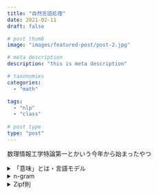 ```yaml
---
title: "自然言語処理"
date: 2021-02-11
draft: false

# post thumb
image: "images/featured-post/post-2.jpg"

# meta description
description: "this is meta description"

# taxonomies
categories: 
  - "math"

tags:
  - "nlp"
  - "class"
  
# post type
type: "post"
---
```



数理情報工学特論第一とかいう今年から始まったやつ

<details><summary>
    「意味」とは・言語モデル
    </summary>
    【意味】
    Harrisの分散意味論
    単語の「意味（価値？）」　＝　単語の分布？
    意味の合成性　ベクトルの和
    （田2017）||w(st) - 1/2(w(s)+w(t))||^2 <= 1/2 (pi_{s\t}^2 + pi_{t\s}^2 + pi_{s\t}pi_{t\s})
    【言語モデル】
    x = x1,...xn,..., p(xn|x1,...xn-1)を求めること。
</details>

<details><summary>
    n-gram
    </summary>
    n-gramを使うと、原文とシャッフルとモンキー列が識別できる。
    自然言語では長いn-gramでも冪（順位頻度分布両対数プロットで直線）が成り立つ. ランダムはそれが簡単に消える。（モンキーは特に）
    →課題はシャッフル列をもっと明確に大元から峻別する
    時系列解析, 感覚時系列でtheの系列とかなら明確に違いが出る
    「深層学習は愛は語れない」
    極値解析・ワイブル分布
    強定常・弱定常・エルゴード・カオス・複雑系（定義が曖昧）
    自然言語は弱定常ですらない。
</details>

<details><summary>
    Zipf則
    </summary>
    面白いなぁ、数理民にとっては教養らしい、NLP100本ノックの第４章
    マンデルブロー「情報量あたりのコストを最適化している→冪乗則が現れる」
    Fermatの原理的な扱い？
</details>